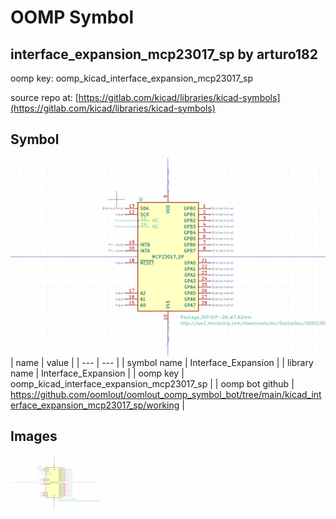 # OOMP Symbol  
## interface_expansion_mcp23017_sp  by arturo182  
  
oomp key: oomp_kicad_interface_expansion_mcp23017_sp  
  
source repo at: [https://gitlab.com/kicad/libraries/kicad-symbols](https://gitlab.com/kicad/libraries/kicad-symbols)  
## Symbol  
  
[![working.png](working_600.png)](working.png)  
| name | value | 
| --- | --- | 
| symbol name | Interface_Expansion | 
| library name | Interface_Expansion | 
| oomp key | oomp_kicad_interface_expansion_mcp23017_sp | 
| oomp bot github | https://github.com/oomlout/oomlout_oomp_symbol_bot/tree/main/kicad_interface_expansion_mcp23017_sp/working | 
## Images  
  
[![working.png](working_140.png)](working.png)  
